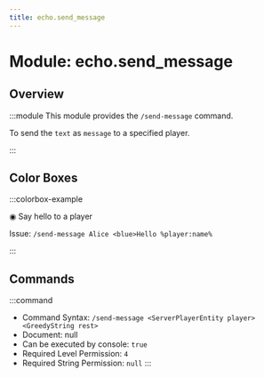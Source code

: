 ```yaml
---
title: echo.send_message
---
```



# Module: echo.send_message

## Overview
:::module
  This module provides the `/send-message` command.
  
  To send the `text` as `message` to a specified player.


:::
## Color Boxes

:::colorbox-example

  ◉ Say hello to a player
  
  Issue: `/send-message Alice <blue>Hello %player:name%`


:::

## Commands
:::command
- Command Syntax: `/send-message <ServerPlayerEntity player> <GreedyString rest>`
- Document: null
- Can be executed by console: `true`
- Required Level Permission: `4`
- Required String Permission: `null`
:::
